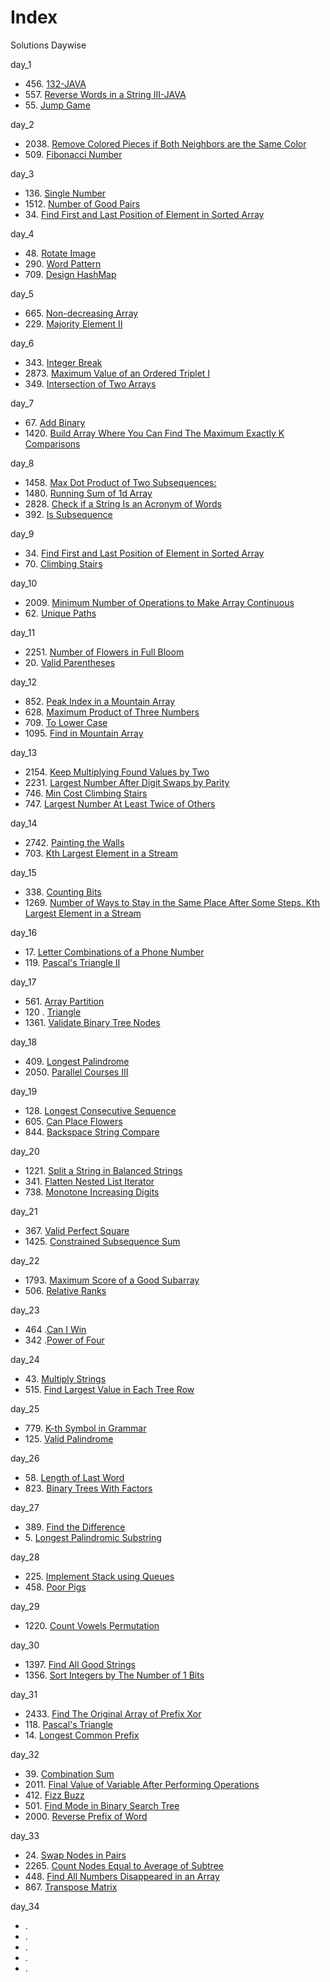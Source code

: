 # Index

Solutions Daywise

day_1
* 456\. [132-JAVA](https://github.com/shashank651156/75CodeStrong/blob/main/Code%20Challenges/132.java)
* 557\. [ Reverse Words in a String III-JAVA](https://github.com/shashank651156/75CodeStrong/blob/main/Code%20Challenges/557.java)
* 55\. [Jump Game](https://github.com/shashank651156/75CodeStrong/blob/main/Code%20Challenges/55-jumpGame.java)
  
day_2
* 2038\. [Remove Colored Pieces if Both Neighbors are the Same Color](https://github.com/shashank651156/75CodeStrong/blob/main/Code%20Challenges/day2/2038.java)
* 509\. [Fibonacci Number](https://github.com/shashank651156/75CodeStrong/blob/main/Code%20Challenges/day2/509_fibonacci.java)

day_3
* 136\. [Single Number](https://github.com/shashank651156/75CodeStrong/blob/main/Code%20Challenges/day%203/136_singleNumber.java)
* 1512\. [Number of Good Pairs](https://github.com/shashank651156/75CodeStrong/blob/main/Code%20Challenges/day%203/1512_numberOfGreatPairs.java)
* 34\. [Find First and Last Position of Element in Sorted Array](https://github.com/shashank651156/75CodeStrong/blob/main/Code%20Challenges/day%203/34.java)

day_4
* 48\. [Rotate Image](https://github.com/shashank651156/75CodeStrong/blob/main/Code%20Challenges/day%204/48.java)
* 290\. [Word Pattern](https://github.com/shashank651156/75CodeStrong/blob/main/Code%20Challenges/day%204/290.java)
* 709\. [Design HashMap](https://github.com/shashank651156/75CodeStrong/blob/main/Code%20Challenges/day%204/706.java)

day_5
* 665\. [Non-decreasing Array](https://github.com/shashank651156/75CodeStrong/blob/main/Code%20Challenges/day%205/665.java)
* 229\. [Majority Element II](https://github.com/shashank651156/75CodeStrong/blob/main/Code%20Challenges/day%205/229.java)

day_6
* 343\. [Integer Break](https://github.com/shashank651156/75CodeStrong/blob/main/Code%20Challenges/day%206/343.java)
* 2873\. [Maximum Value of an Ordered Triplet I](https://github.com/shashank651156/75CodeStrong/blob/main/Code%20Challenges/day%206/2873.java)
* 349\. [Intersection of Two Arrays](https://github.com/shashank651156/75CodeStrong/blob/main/Code%20Challenges/day%206/349.java)

day_7
* 67\. [Add Binary](https://github.com/shashank651156/75CodeStrong/blob/main/Code%20Challenges/day%207/67.java)
* 1420\. [Build Array Where You Can Find The Maximum Exactly K Comparisons](https://github.com/shashank651156/75CodeStrong/blob/main/Code%20Challenges/day%207/1420.java)

day_8
* 1458\. [Max Dot Product of Two Subsequences:](https://github.com/shashank651156/75CodeStrong/blob/main/Code%20Challenges/day%208/1458.java)
* 1480\. [Running Sum of 1d Array](https://github.com/shashank651156/75CodeStrong/blob/main/Code%20Challenges/day%208/1480.java)
* 2828\. [Check if a String Is an Acronym of Words](https://github.com/shashank651156/75CodeStrong/blob/main/Code%20Challenges/day%208/2828.java)
* 392\. [Is Subsequence](https://github.com/shashank651156/75CodeStrong/blob/main/Code%20Challenges/day%208/392.java)

day_9
* 34\. [Find First and Last Position of Element in Sorted Array](https://github.com/shashank651156/75CodeStrong/blob/main/Code%20Challenges/day%209/34.java)
* 70\. [Climbing Stairs](https://github.com/shashank651156/75CodeStrong/blob/main/Code%20Challenges/day%209/70.java)

day_10
* 2009\. [Minimum Number of Operations to Make Array Continuous](https://github.com/shashank651156/75CodeStrong/blob/main/Code%20Challenges/day%2010/2009.java)
* 62\. [Unique Paths](https://github.com/shashank651156/75CodeStrong/blob/main/Code%20Challenges/day%2010/62.java)

day_11
* 2251\. [Number of Flowers in Full Bloom](https://github.com/shashank651156/75CodeStrong/blob/main/Code%20Challenges/day%2011/2251.java)
* 20\. [Valid Parentheses](https://github.com/shashank651156/75CodeStrong/blob/main/Code%20Challenges/day%2011/20.java)

day_12
* 852\. [Peak Index in a Mountain Array](https://github.com/shashank651156/75CodeStrong/blob/main/Code%20Challenges/day%2012/852.java)
* 628\. [Maximum Product of Three Numbers](https://github.com/shashank651156/75CodeStrong/blob/main/Code%20Challenges/day%2012/628.java)
* 709\. [To Lower Case](https://github.com/shashank651156/75CodeStrong/blob/main/Code%20Challenges/day%2012/709.java)
* 1095\. [Find in Mountain Array](https://github.com/shashank651156/75CodeStrong/blob/main/Code%20Challenges/day%2012/1095.java)

day_13
* 2154\. [Keep Multiplying Found Values by Two](https://github.com/shashank651156/75CodeStrong/blob/main/Code%20Challenges/day%2013/2154.java)
* 2231\. [Largest Number After Digit Swaps by Parity](https://github.com/shashank651156/75CodeStrong/blob/main/Code%20Challenges/day%2013/2231.java)
* 746\. [Min Cost Climbing Stairs](https://github.com/shashank651156/75CodeStrong/blob/main/Code%20Challenges/day%2013/746.java)
* 747\. [Largest Number At Least Twice of Others](https://github.com/shashank651156/75CodeStrong/blob/main/Code%20Challenges/day%2013/747.java)

day_14
* 2742\. [Painting the Walls](https://github.com/shashank651156/75CodeStrong/blob/main/Code%20Challenges/day%2014/2742.java)
* 703\. [Kth Largest Element in a Stream](https://github.com/shashank651156/75CodeStrong/blob/main/Code%20Challenges/day%2014/703.java)

day_15
* 338\. [Counting Bits](https://github.com/shashank651156/75CodeStrong/blob/main/Code%20Challenges/day%2015/338.java)
* 1269\. [Number of Ways to Stay in the Same Place After Some Steps. Kth Largest Element in a Stream](https://github.com/shashank651156/75CodeStrong/blob/main/Code%20Challenges/day%2015/1269.java)

day_16
* 17\. [Letter Combinations of a Phone Number](https://github.com/shashank651156/75CodeStrong/blob/main/Code%20Challenges/day%2016/17.java)
* 119\. [Pascal's Triangle II](https://github.com/shashank651156/75CodeStrong/blob/main/Code%20Challenges/day%2016/119.java)

day_17
* 561\. [Array Partition](https://github.com/shashank651156/75CodeStrong/blob/main/Code%20Challenges/day%2017/561.java)
* 120 \. [Triangle](https://github.com/shashank651156/75CodeStrong/blob/main/Code%20Challenges/day%2017/120.java)
* 1361\. [Validate Binary Tree Nodes](https://github.com/shashank651156/75CodeStrong/blob/main/Code%20Challenges/day%2017/1361.java)

day_18
* 409\. [Longest Palindrome](https://github.com/shashank651156/75CodeStrong/blob/main/Code%20Challenges/day%2018/409.java)
* 2050\. [Parallel Courses III](https://github.com/shashank651156/75CodeStrong/blob/main/Code%20Challenges/day%2018/2050.java)

day_19
* 128\. [Longest Consecutive Sequence](https://github.com/shashank651156/75CodeStrong/blob/main/Code%20Challenges/day%2019/128.java)
* 605\. [Can Place Flowers](https://github.com/shashank651156/75CodeStrong/blob/main/Code%20Challenges/day%2019/605.java)
* 844\. [Backspace String Compare](https://github.com/shashank651156/75CodeStrong/blob/main/Code%20Challenges/day%2019/844.java)

day_20
* 1221\. [Split a String in Balanced Strings](https://github.com/shashank651156/75CodeStrong/blob/main/Code%20Challenges/day%2020/1221.java)
* 341\. [Flatten Nested List Iterator](https://github.com/shashank651156/75CodeStrong/blob/main/Code%20Challenges/day%2020/341.java)
* 738\. [Monotone Increasing Digits](https://github.com/shashank651156/75CodeStrong/blob/main/Code%20Challenges/day%2020/738.java)

day_21
* 367\. [Valid Perfect Square](https://github.com/shashank651156/75CodeStrong/blob/main/Code%20Challenges/day%2021/367.java)
* 1425\. [Constrained Subsequence Sum](https://github.com/shashank651156/75CodeStrong/blob/main/Code%20Challenges/day%2021/1425.java)

day_22
* 1793\. [Maximum Score of a Good Subarray](https://github.com/shashank651156/75CodeStrong/blob/main/Code%20Challenges/day%2022/1793.java)
* 506\. [Relative Ranks](https://github.com/shashank651156/75CodeStrong/blob/main/Code%20Challenges/day%2022/506.java)

day_23
* 464 \.[Can I Win](https://github.com/shashank651156/75CodeStrong/blob/main/Code%20Challenges/day%2023/464.java)
* 342 \.[Power of Four](https://github.com/shashank651156/75CodeStrong/blob/main/Code%20Challenges/day%2023/342.java)

day_24
* 43\. [Multiply Strings](https://github.com/shashank651156/75CodeStrong/blob/main/Code%20Challenges/day%2024/43.java)
* 515\. [Find Largest Value in Each Tree Row](https://github.com/shashank651156/75CodeStrong/blob/main/Code%20Challenges/day%2024/515.java)

day_25
* 779\. [K-th Symbol in Grammar](https://github.com/shashank651156/75CodeStrong/blob/main/Code%20Challenges/day%2025/779.java)
* 125\. [Valid Palindrome](https://github.com/shashank651156/75CodeStrong/blob/main/Code%20Challenges/day%2025/125.java)

day_26
* 58\. [Length of Last Word](https://github.com/shashank651156/75CodeStrong/blob/main/Code%20Challenges/day%2026/58.java)
* 823\. [Binary Trees With Factors](https://github.com/shashank651156/75CodeStrong/blob/main/Code%20Challenges/day%2026/823.java)

day_27
* 389\. [Find the Difference](https://github.com/shashank651156/75CodeStrong/blob/main/Code%20Challenges/day%2027/389.java)
* 5\. [Longest Palindromic Substring](https://github.com/shashank651156/75CodeStrong/blob/main/Code%20Challenges/day%2027/5.java)

day_28
* 225\. [Implement Stack using Queues](https://github.com/shashank651156/75CodeStrong/blob/main/Code%20Challenges/day%2028/225.java)
* 458\. [Poor Pigs](https://github.com/shashank651156/75CodeStrong/blob/main/Code%20Challenges/day%2028/458.java)

day_29
* 1220\. [Count Vowels Permutation](https://github.com/shashank651156/75CodeStrong/blob/main/Code%20Challenges/day%2029/1220.java)

day_30
* 1397\. [Find All Good Strings](https://github.com/shashank651156/75CodeStrong/blob/main/Code%20Challenges/day%2030/1397.java)
* 1356\. [Sort Integers by The Number of 1 Bits](https://github.com/shashank651156/75CodeStrong/blob/main/Code%20Challenges/day%2030/1356.java)

day_31
* 2433\. [Find The Original Array of Prefix Xor](https://github.com/shashank651156/75CodeStrong/blob/main/Code%20Challenges/day%2031/2433.java)
* 118\. [Pascal's Triangle](https://github.com/shashank651156/75CodeStrong/blob/main/Code%20Challenges/day%2031/118.java)
* 14\. [Longest Common Prefix](https://github.com/shashank651156/75CodeStrong/blob/main/Code%20Challenges/day%2031/14.java)

day_32
* 39\. [Combination Sum](https://github.com/shashank651156/75CodeStrong/blob/main/Code%20Challenges/day%2032/39.java)
* 2011\. [Final Value of Variable After Performing Operations](https://github.com/shashank651156/75CodeStrong/blob/main/Code%20Challenges/day%2032/2011.java)
* 412\. [Fizz Buzz](https://github.com/shashank651156/75CodeStrong/blob/main/Code%20Challenges/day%2032/412.java)
* 501\. [Find Mode in Binary Search Tree](https://github.com/shashank651156/75CodeStrong/blob/main/Code%20Challenges/day%2032/501.java)
* 2000\. [Reverse Prefix of Word](https://github.com/shashank651156/75CodeStrong/blob/main/Code%20Challenges/day%2032/2000.java)

day_33
* 24\. [Swap Nodes in Pairs](https://github.com/shashank651156/75CodeStrong/blob/main/Code%20Challenges/day%2033/24.java)
* 2265\. [Count Nodes Equal to Average of Subtree](https://github.com/shashank651156/75CodeStrong/blob/main/Code%20Challenges/day%2033/2265.java)
* 448\. [Find All Numbers Disappeared in an Array](https://github.com/shashank651156/75CodeStrong/blob/main/Code%20Challenges/day%2033/448.java)
* 867\. [Transpose Matrix](https://github.com/shashank651156/75CodeStrong/blob/main/Code%20Challenges/day%2033/867.java)

day_34
* \. []()
* \. []()
* \. []()
* \. []()
* \. []()
